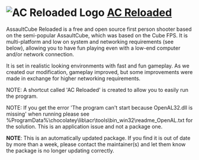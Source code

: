 # ![AC Reloaded Logo](https://cdn.jsdelivr.net/gh/pauby/ChocoPackages@b8bb49ca/icons/acr.png "AC Realoded Logo") [AC Reloaded](https://chocolatey.org/packages/acr)

AssaultCube Reloaded is a free and open source first person shooter based on the semi-popular AssaultCube, which was based on the Cube FPS. It is multi-platform and low on system and networking requirements (see below), allowing you to have fun playing even with a low-end computer and/or network connection. 
    
It is set in realistic looking environments with fast and fun gameplay. As we created our modification, gameplay improved, but some improvements were made in exchange for higher networking requirements.

NOTE: A shortcut called 'AC Reloaded' is created to allow you to easily run the program.

NOTE: If you get the error 'The program can't start because OpenAL32.dll is missing' when running please see %ProgramData%\chocolatey\lib\acr\tools\bin_win32\readme_OpenAL.txt for the solution. This is an application issue and not a package one.

**NOTE**: This is an automatically updated package. If you find it is out of date by more than a week, please contact the maintainer(s) and let them know the package is no longer updating correctly.